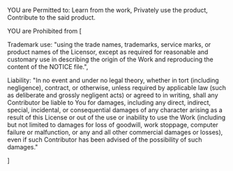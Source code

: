 YOU are Permitted to: Learn from the work, Privately use the product, Contribute to the said product.

YOU are Prohibited from [

  Trademark use: "using the trade names, trademarks, service marks, or product names of the Licensor, except as required for reasonable and customary use in describing the origin of the Work and reproducing the content of the     NOTICE file.",
  
  Liability: "In no event and under no legal theory, whether in tort (including negligence), contract, or otherwise, unless required by applicable law (such as deliberate and grossly negligent acts) or agreed to in writing,       shall any Contributor be liable to You for damages, including any direct, indirect, special, incidental, or consequential damages of any character arising as a result of this License or out of the use or inability to use      the Work (including but not limited to damages for loss of goodwill, work stoppage, computer failure or malfunction, or any and all other commercial damages or losses), even if such Contributor has been advised of the 
    possibility of such damages."
    
]
